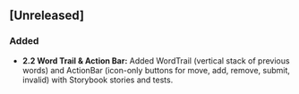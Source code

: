 ## [Unreleased]
### Added
- **2.2 Word Trail & Action Bar:** Added WordTrail (vertical stack of previous words) and ActionBar (icon-only buttons for move, add, remove, submit, invalid) with Storybook stories and tests. 